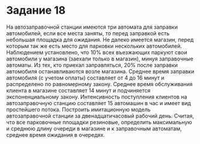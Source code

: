 # Задание 18
На автозаправочной станции имеются три автомата для заправки автомобилей, если все места заняты, то перед заправкой есть небольшая площадка для ожидания. Не далеко имеется магазин, перед которым так же есть место для парковки нескольких автомобилей. Наблюдением установлено, что 10% всех въезжающих паркуют свои автомобили у магазина (заехали только в магазин), минуя заправочные автоматы. Из тех, кто приехал заправляться, 20% после заправки автомобиля останавливаются возле магазина. Среднее время заправки автомобиля (с учетом оплаты) составляет от 4 до 16 минут и распределено по равномерному закону. Среднее время обслуживания клиента в магазине составляет 14 минут и подчиняется экспоненциальному закону. Интенсивность поступления клиентов на автозаправочную станцию составляет 15 автомашин в час и имеет вид простейшего потока. Построить имитационную модель автозаправочной станции за двенадцатичасовый рабочий день. Считая, что все парковочные площадки резиновые, определить максимальную и среднюю длину очереди в магазине и к заправочным автоматам, среднее время ожидания в очередях.